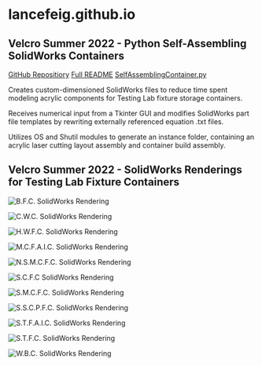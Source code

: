 # lancefeig.github.io

## Velcro Summer 2022 - Python Self-Assembling SolidWorks Containers

[GitHub Repositiory](https://github.com/lancefeig/velcro-self-assembling-container)
[Full README](https://github.com/lancefeig/velcro-self-assembling-container/blob/main/README.md)
[SelfAssemblingContainer.py](https://github.com/lancefeig/velcro-self-assembling-container/blob/main/SelfAssemblingContainer.py)

Creates custom-dimensioned SolidWorks files to reduce time spent modeling 
acrylic components for Testing Lab fixture storage containers.

Receives numerical input from a Tkinter GUI and modifies SolidWorks part file templates by rewriting 
externally referenced equation .txt files.

Utilizes OS and Shutil modules to generate an instance folder, containing an acrylic laser cutting
layout assembly and container build assembly.

## Velcro Summer 2022 - SolidWorks Renderings for Testing Lab Fixture Containers

![B.F.C. SolidWorks Rendering](https://github.com/lancefeig/velcro-solidworks-renderings/blob/b3a245dac4ce2b0b3f9e61c82a643f3531177883/bfc1.png?raw=true)

![C.W.C. SolidWorks Rendering](https://github.com/lancefeig/velcro-solidworks-renderings/blob/main/cwc1.png?raw=true)

![H.W.F.C. SolidWorks Rendering](https://github.com/lancefeig/velcro-solidworks-renderings/blob/main/hwfc1.png?raw=true)

![M.C.F.A.I.C. SolidWorks Rendering](https://github.com/lancefeig/velcro-solidworks-renderings/blob/main/mcfaic1.png?raw=true)

![N.S.M.C.F.C. SolidWorks Rendering](https://github.com/lancefeig/velcro-solidworks-renderings/blob/main/nsmcfc1.png?raw=true)

![S.C.F.C SolidWorks Rendering](https://github.com/lancefeig/velcro-solidworks-renderings/blob/main/scfc.png?raw=true)

![S.M.C.F.C. SolidWorks Rendering](https://github.com/lancefeig/velcro-solidworks-renderings/blob/main/smcfc.png?raw=true)

![S.S.C.P.F.C. SolidWorks Rendering](https://github.com/lancefeig/velcro-solidworks-renderings/blob/main/sscpfc1.png?raw=true)

![S.T.F.A.I.C. SolidWorks Rendering](https://github.com/lancefeig/velcro-solidworks-renderings/blob/main/stfaic1.png?raw=true)

![S.T.F.C. SolidWorks Rendering](https://github.com/lancefeig/velcro-solidworks-renderings/blob/main/stfc1.png?raw=true)

![W.B.C. SolidWorks Rendering](https://github.com/lancefeig/velcro-solidworks-renderings/blob/main/wbc.png?raw=true)

